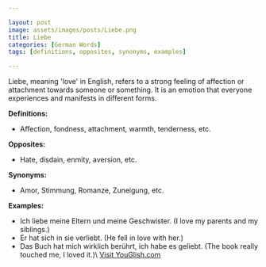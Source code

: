 ```yaml
---

layout: post
image: assets/images/posts/Liebe.png
title: Liebe
categories: [German Words]
tags: [definitions, opposites, synonyms, examples]

---
```


Liebe, meaning 'love' in English, refers to a strong feeling of affection or attachment towards someone or something. It is an emotion that everyone experiences and manifests in different forms.

**Definitions:**

- Affection, fondness, attachment, warmth, tenderness, etc.

**Opposites:**

- Hate, disdain, enmity, aversion, etc.

**Synonyms:**

- Amor, Stimmung, Romanze, Zuneigung, etc.

**Examples:**

- Ich liebe meine Eltern und meine Geschwister. (I love my parents and my siblings.)
- Er hat sich in sie verliebt. (He fell in love with her.)
- Das Buch hat mich wirklich berührt, ich habe es geliebt. (The book really touched me, I loved it.)\ <a id="yg-widget-0" class="youglish-widget" data-query="Liebe" data-lang="german" data-components="8412" data-auto-start="0" data-bkg-color="theme_light" data-title="How%20to%20pronounce%20Liebe%20in%20German"  rel="nofollow" href="https://youglish.com">Visit YouGlish.com</a><script async src="https://youglish.com/public/emb/widget.js" charset="utf-8"></script>